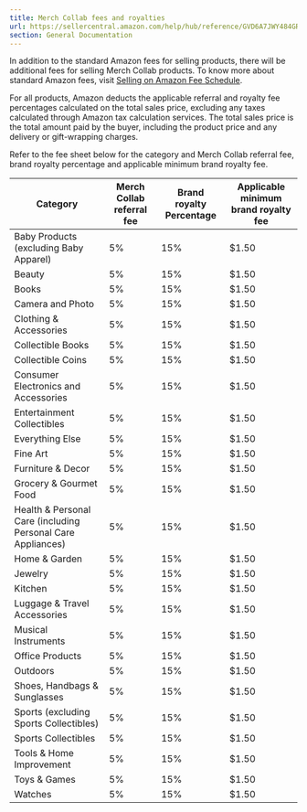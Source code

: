 ```yaml
---
title: Merch Collab fees and royalties
url: https://sellercentral.amazon.com/help/hub/reference/GVD6A7JWY484GRYF
section: General Documentation
---
```


In addition to the standard Amazon fees for selling products, there will be
additional fees for selling Merch Collab products. To know more about standard
Amazon fees, visit [Selling on Amazon Fee
Schedule](https://sellercentral.amazon.com/gp/help/help.html?itemID=/gp/help/200336920).

For all products, Amazon deducts the applicable referral and royalty fee
percentages calculated on the total sales price, excluding any taxes
calculated through Amazon tax calculation services. The total sales price is
the total amount paid by the buyer, including the product price and any
delivery or gift-wrapping charges.

Refer to the fee sheet below for the category and Merch Collab referral fee,
brand royalty percentage and applicable minimum brand royalty fee.

Category | Merch Collab referral fee | Brand royalty Percentage | Applicable minimum brand royalty fee  
---|---|---|---  
Baby Products (excluding Baby Apparel) | 5% | 15% | $1.50  
Beauty | 5% | 15% | $1.50  
Books | 5% | 15% | $1.50  
Camera and Photo | 5% | 15% | $1.50  
Clothing & Accessories | 5% | 15% | $1.50  
Collectible Books | 5% | 15% | $1.50  
Collectible Coins | 5% | 15% | $1.50  
Consumer Electronics and Accessories | 5% | 15% | $1.50  
Entertainment Collectibles | 5% | 15% | $1.50  
Everything Else | 5% | 15% | $1.50  
Fine Art | 5% | 15% | $1.50  
Furniture & Decor | 5% | 15% | $1.50  
Grocery & Gourmet Food | 5% | 15% | $1.50  
Health & Personal Care (including Personal Care Appliances) | 5% | 15% | $1.50  
Home & Garden | 5% | 15% | $1.50  
Jewelry | 5% | 15% | $1.50  
Kitchen | 5% | 15% | $1.50  
Luggage & Travel Accessories | 5% | 15% | $1.50  
Musical Instruments | 5% | 15% | $1.50  
Office Products | 5% | 15% | $1.50  
Outdoors | 5% | 15% | $1.50  
Shoes, Handbags & Sunglasses | 5% | 15% | $1.50  
Sports (excluding Sports Collectibles) | 5% | 15% | $1.50  
Sports Collectibles | 5% | 15% | $1.50  
Tools & Home Improvement | 5% | 15% | $1.50  
Toys & Games | 5% | 15% | $1.50  
Watches | 5% | 15% | $1.50

